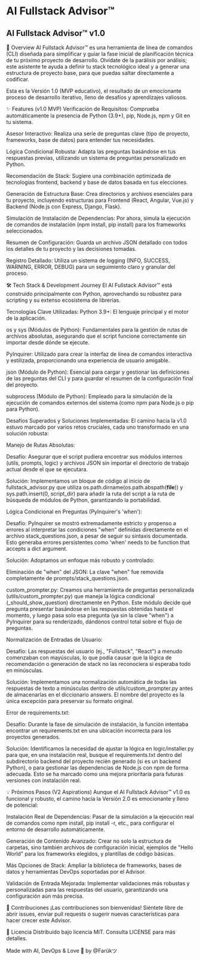
# AI Fullstack Advisor™

## AI Fullstack Advisor™ v1.0

🚀 Overview
AI Fullstack Advisor™ es una herramienta de línea de comandos (CLI) diseñada para simplificar y guiar la fase inicial de planificación técnica de tu próximo proyecto de desarrollo. Olvídate de la parálisis por análisis; este asistente te ayuda a definir tu stack tecnológico ideal y a generar una estructura de proyecto base, para que puedas saltar directamente a codificar.

Esta es la Versión 1.0 (MVP educativo), el resultado de un emocionante proceso de desarrollo iterativo, lleno de desafíos y aprendizajes valiosos.

✨ Features (v1.0 MVP)
Verificación de Requisitos: Comprueba automáticamente la presencia de Python (3.9+), pip, Node.js, npm y Git en tu sistema.

Asesor Interactivo: Realiza una serie de preguntas clave (tipo de proyecto, frameworks, base de datos) para entender tus necesidades.

Lógica Condicional Robusta: Adapta las preguntas basándose en tus respuestas previas, utilizando un sistema de preguntas personalizado en Python.

Recomendación de Stack: Sugiere una combinación optimizada de tecnologías frontend, backend y base de datos basada en tus elecciones.

Generación de Estructura Base: Crea directorios y archivos esenciales para tu proyecto, incluyendo estructuras para Frontend (React, Angular, Vue.js) y Backend (Node.js con Express, Django, Flask).

Simulación de Instalación de Dependencias: Por ahora, simula la ejecución de comandos de instalación (npm install, pip install) para los frameworks seleccionados.

Resumen de Configuración: Guarda un archivo JSON detallado con todos los detalles de tu proyecto y las decisiones tomadas.

Registro Detallado: Utiliza un sistema de logging (INFO, SUCCESS, WARNING, ERROR, DEBUG) para un seguimiento claro y granular del proceso.

🛠️ Tech Stack & Development Journey
El AI Fullstack Advisor™ está construido principalmente con Python, aprovechando su robustez para scripting y su extenso ecosistema de librerías.

Tecnologías Clave Utilizadas:
Python 3.9+: El lenguaje principal y el motor de la aplicación.

os y sys (Módulos de Python): Fundamentales para la gestión de rutas de archivos absolutas, asegurando que el script funcione correctamente sin importar desde dónde se ejecute.

PyInquirer: Utilizado para crear la interfaz de línea de comandos interactiva y estilizada, proporcionando una experiencia de usuario amigable.

json (Módulo de Python): Esencial para cargar y gestionar las definiciones de las preguntas del CLI y para guardar el resumen de la configuración final del proyecto.

subprocess (Módulo de Python): Empleado para la simulación de la ejecución de comandos externos del sistema (como npm para Node.js o pip para Python).

Desafíos Superados y Soluciones Implementadas:
El camino hacia la v1.0 estuvo marcado por varios retos cruciales, cada uno transformado en una solución robusta:

Manejo de Rutas Absolutas:

Desafío: Asegurar que el script pudiera encontrar sus módulos internos (utils, prompts, logic) y archivos JSON sin importar el directorio de trabajo actual desde el que se ejecutara.

Solución: Implementamos un bloque de código al inicio de fullstack_advisor.py que utiliza os.path.dirname(os.path.abspath(__file__)) y sys.path.insert(0, script_dir) para añadir la ruta del script a la ruta de búsqueda de módulos de Python, garantizando la portabilidad.

Lógica Condicional en Preguntas (PyInquirer's 'when'):

Desafío: PyInquirer se mostró extremadamente estricto y propenso a errores al interpretar las condiciones "when" definidas directamente en el archivo stack_questions.json, a pesar de seguir su sintaxis documentada. Esto generaba errores persistentes como 'when' needs to be function that accepts a dict argument.

Solución: Adoptamos un enfoque más robusto y controlado:

Eliminación de "when" del JSON: La clave "when" fue removida completamente de prompts/stack_questions.json.

custom_prompter.py: Creamos una herramienta de preguntas personalizada (utils/custom_prompter.py) que maneja la lógica condicional (_should_show_question) directamente en Python. Este módulo decide qué pregunta presentar basándose en las respuestas obtenidas hasta el momento, y luego pasa solo esa pregunta (ya sin la clave "when") a PyInquirer para su renderizado, dándonos control total sobre el flujo de preguntas.

Normalización de Entradas de Usuario:

Desafío: Las respuestas del usuario (ej., "Fullstack", "React") a menudo comenzaban con mayúsculas, lo que podía causar que la lógica de recomendación o generación de stack no las reconociera si esperaba todo en minúsculas.

Solución: Implementamos una normalización automática de todas las respuestas de texto a minúsculas dentro de utils/custom_prompter.py antes de almacenarlas en el diccionario answers. El nombre del proyecto es la única excepción para preservar su formato original.

Error de requirements.txt:

Desafío: Durante la fase de simulación de instalación, la función intentaba encontrar un requirements.txt en una ubicación incorrecta para los proyectos generados.

Solución: Identificamos la necesidad de ajustar la lógica en logic/installer.py para que, en una instalación real, busque el requirements.txt dentro del subdirectorio backend del proyecto recién generado (si es un backend Python), o para gestionar las dependencias de Node.js con npm de forma adecuada. Esto se ha marcado como una mejora prioritaria para futuras versiones con instalación real.

💡 Próximos Pasos (V2 Aspirations)
Aunque el AI Fullstack Advisor™ v1.0 es funcional y robusto, el camino hacia la Versión 2.0 es emocionante y lleno de potencial:

Instalación Real de Dependencias: Pasar de la simulación a la ejecución real de comandos como npm install, pip install -r, etc., para configurar el entorno de desarrollo automáticamente.

Generación de Contenido Avanzado: Crear no solo la estructura de carpetas, sino también archivos de configuración inicial, ejemplos de "Hello World" para los frameworks elegidos, y plantillas de código básicas.

Más Opciones de Stack: Ampliar la biblioteca de frameworks, bases de datos y herramientas DevOps soportadas por el Advisor.

Validación de Entrada Mejorada: Implementar validaciones más robustas y personalizadas para las respuestas del usuario, garantizando una configuración aún más precisa.

🤝 Contribuciones
¡Las contribuciones son bienvenidas! Siéntete libre de abrir issues, enviar pull requests o sugerir nuevas características para hacer crecer este Advisor.

📜 Licencia
Distribuido bajo licencia MIT. Consulta LICENSE para más detalles.

Made with AI, DevOps & Love 💜
by @Farükツ

